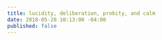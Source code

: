 ```yaml
---
title: lucidity, deliberation, probity, and calm
date: 2018-05-28 10:13:00 -04:00
published: false
---
```


